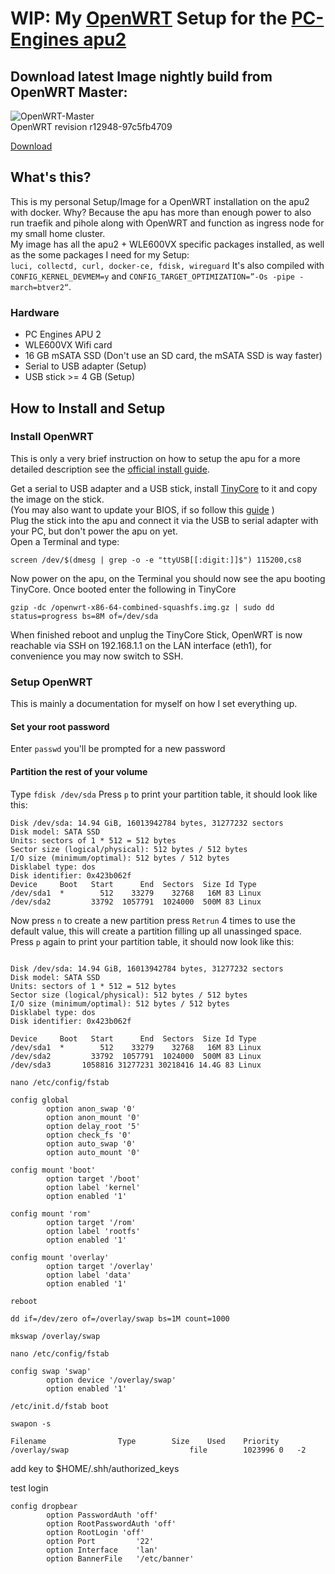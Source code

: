 # WIP: My [OpenWRT](https://openwrt.org/) Setup for the [PC-Engines apu2](https://www.pcengines.ch/apu2.htm)

## Download latest Image nightly build from OpenWRT Master:

![OpenWRT-Master](https://github.com/ngerke/openwrt-apu/workflows/OpenWRT-Master/badge.svg?branch=master&event=schedule)  
OpenWRT revision r12948-97c5fb4709

[Download](https://ngerke.github.io/openwrt-apu/)

## What's this?

This is my personal Setup/Image for a OpenWRT installation on the apu2 with docker. Why? Because the apu has more than enough power to also run traefik and pihole along with OpenWRT and function as ingress node for my small home cluster.  
My image has all the apu2 + WLE600VX specific packages installed, as well as the some packages I need for my Setup:  
`luci, collectd, curl, docker-ce, fdisk, wireguard`
It's also compiled with `CONFIG_KERNEL_DEVMEM=y` and `CONFIG_TARGET_OPTIMIZATION=”-Os -pipe -march=btver2“`.

### Hardware

- PC Engines APU 2
- WLE600VX Wifi card
- 16 GB mSATA SSD (Don't use an SD card, the mSATA SSD is way faster)
- Serial to USB adapter (Setup)
- USB stick >= 4 GB (Setup)

## How to Install and Setup

### Install OpenWRT

This is only a very brief instruction on how to setup the apu for a more detailed description see the [official install guide](https://openwrt.org/toh/pcengines/apu2).

Get a serial to USB adapter and a USB stick, install [TinyCore](https://www.pcengines.ch/tinycore.htm) to it and copy the image on the stick.  
(You may also want to update your BIOS, if so follow this [guide](https://pcengines.ch/howto.htm#TinyCoreLinux) )  
Plug the stick into the apu and connect it via the USB to serial adapter with your PC, but don't power the apu on yet.  
Open a Terminal and type:
```
screen /dev/$(dmesg | grep -o -e "ttyUSB[[:digit:]]$") 115200,cs8
```

Now power on the apu, on the Terminal you should now see the apu booting TinyCore. Once booted enter the following in TinyCore

```
gzip -dc /openwrt-x86-64-combined-squashfs.img.gz | sudo dd status=progress bs=8M of=/dev/sda
```

When finished reboot and unplug the TinyCore Stick, OpenWRT is now reachable via SSH on 192.168.1.1 on the LAN interface (eth1), for convenience you may now switch to SSH.

### Setup OpenWRT

This is mainly a documentation for myself on how I set everything up.

#### Set your root password
Enter `passwd` you'll be prompted for a new password

#### Partition the rest of your volume
 Type `fdisk /dev/sda`
 Press `p` to print your partition table, it should look like this:

 ```
 Disk /dev/sda: 14.94 GiB, 16013942784 bytes, 31277232 sectors
 Disk model: SATA SSD
 Units: sectors of 1 * 512 = 512 bytes
 Sector size (logical/physical): 512 bytes / 512 bytes
 I/O size (minimum/optimal): 512 bytes / 512 bytes
 Disklabel type: dos
 Disk identifier: 0x423b062f
 Device     Boot   Start      End  Sectors  Size Id Type
 /dev/sda1  *        512    33279    32768   16M 83 Linux
 /dev/sda2         33792  1057791  1024000  500M 83 Linux
 ```

 Now press `n` to create a new partition press `Retrun` 4 times to use the  default value, this will create a partition filling up all unassinged space.  
 Press `p` again to print your partition table, it should now look like this:
 ```

 Disk /dev/sda: 14.94 GiB, 16013942784 bytes, 31277232 sectors
 Disk model: SATA SSD
 Units: sectors of 1 * 512 = 512 bytes
 Sector size (logical/physical): 512 bytes / 512 bytes
 I/O size (minimum/optimal): 512 bytes / 512 bytes
 Disklabel type: dos
 Disk identifier: 0x423b062f

 Device     Boot   Start      End  Sectors  Size Id Type
 /dev/sda1  *        512    33279    32768   16M 83 Linux
 /dev/sda2         33792  1057791  1024000  500M 83 Linux
 /dev/sda3       1058816 31277231 30218416 14.4G 83 Linux
 ```

`nano /etc/config/fstab`

```
config global
        option anon_swap '0'
        option anon_mount '0'
        option delay_root '5'
        option check_fs '0'
        option auto_swap '0'
        option auto_mount '0'

config mount 'boot'
        option target '/boot'
        option label 'kernel'
        option enabled '1'

config mount 'rom'
        option target '/rom'
        option label 'rootfs'
        option enabled '1'

config mount 'overlay'
        option target '/overlay'
        option label 'data'
        option enabled '1'

```

`reboot`


`dd if=/dev/zero of=/overlay/swap bs=1M count=1000`

`mkswap /overlay/swap`

`nano /etc/config/fstab`

```
config swap 'swap'
        option device '/overlay/swap'
        option enabled '1'

```

`/etc/init.d/fstab boot`

`swapon -s`

```
Filename				Type		Size	Used	Priority
/overlay/swap                           file		1023996	0	-2
```

add key to $HOME/.shh/authorized_keys

test login

```
config dropbear
        option PasswordAuth 'off'
        option RootPasswordAuth 'off'
        option RootLogin 'off'
        option Port         '22'
        option Interface    'lan'
        option BannerFile   '/etc/banner'

```

